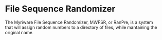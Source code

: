 # File Sequence Randomizer
The Myriware File Sequence Randomizer, MWFSR, or RanPre, is a system that will assign random numbers to a directory of files, while mantaining the original name.
